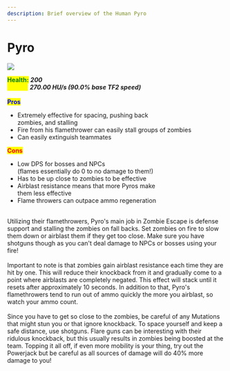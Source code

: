```yaml
---
description: Brief overview of the Human Pyro
---
```


# Pyro

![](../../../.gitbook/assets/Icon\_pyro\_blue.jpg)

<mark style="color:green;">**Health:**</mark> _**200**_\
<mark style="color:yellow;">**Speed:**</mark> _**270.00 HU/s (90.0% base TF2 speed)**_\
\
<mark style="color:blue;">**Pros**</mark>

* Extremely effective for spacing, pushing back\
  zombies, and stalling
* Fire from his flamethrower can easily stall groups of zombies
* Can easily extinguish teammates

<mark style="color:red;">**Cons**</mark>

* Low DPS for bosses and NPCs\
  (flames essentially do 0 to no damage to them!)
* Has to be up close to zombies to be effective
* Airblast resistance means that more Pyros make\
  them less effective
* Flame throwers can outpace ammo regeneration

\
Utilizing their flamethrowers, Pyro's main job in Zombie Escape is defense support and stalling the zombies on fall backs. Set zombies on fire to slow them down or airblast them if they get too close. Make sure you have shotguns though as you can't deal damage to NPCs or bosses using your fire!\
\
Important to note is that zombies gain airblast resistance each time they are hit by one. This will reduce their knockback from it and gradually come to a point where airblasts are completely negated. This effect will stack until it resets after approximately 10 seconds. In addition to that, Pyro's flamethrowers tend to run out of ammo quickly the more you airblast, so watch your ammo count.\
\
Since you have to get so close to the zombies, be careful of any Mutations that might stun you or that ignore knockback. To space yourself and keep a safe distance, use shotguns. Flare guns can be interesting with their ridulous knockback, but this usually results in zombies being boosted at the team. Topping it all off, if even more mobility is your thing, try out the Powerjack but be careful as all sources of damage will do 40% more damage to you!
